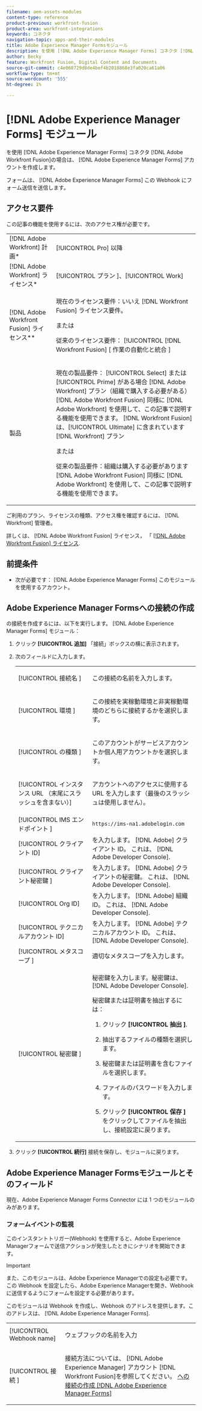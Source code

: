 ```yaml
---
filename: aem-assets-modules
content-type: reference
product-previous: workfront-fusion
product-area: workfront-integrations
keywords: コネクタ
navigation-topic: apps-and-their-modules
title: Adobe Experience Manager Formsモジュール
description: を使用 [!DNL Adobe Experience Manager Forms] コネクタ [!DNL Adobe Workfront Fusion], you can start a scenario based on events in your [!DNL Adobe Experience Manager Forms] アセットのアカウント、作成、アップロードおよび更新、およびフォルダーとアセットのコピーまたは移動をおこなう。
author: Becky
feature: Workfront Fusion, Digital Content and Documents
source-git-commit: c4e068729d8de4bef4b2018868e3fa020ca61a06
workflow-type: tm+mt
source-wordcount: '555'
ht-degree: 1%

---
```


# [!DNL Adobe Experience Manager Forms] モジュール

を使用 [!DNL Adobe Experience Manager Forms] コネクタ [!DNL Adobe Workfront Fusion]の場合は、 [!DNL Adobe Experience Manager Forms] アカウントを作成します。

フォームは、 [!DNL Adobe Experience Manager Forms] この Webhook にフォーム送信を送信します。

## アクセス要件

この記事の機能を使用するには、次のアクセス権が必要です。

<table style="table-layout:auto"> 
 <col> 
 <col> 
 <tbody> 
  <tr> 
   <td role="rowheader">[!DNL Adobe Workfront] 計画*</td>
  <td> <p>[!UICONTROL Pro] 以降</p> </td>
  </tr> 
  <tr data-mc-conditions=""> 
   <td role="rowheader">[!DNL Adobe Workfront] ライセンス*</td>
   <td> <p>[!UICONTROL プラン ]、[!UICONTROL Work]</p> </td> 
  </tr> 
  <tr> 
   <td role="rowheader">[!DNL Adobe Workfront Fusion] ライセンス**</td> 
   <td>
   <p>現在のライセンス要件：いいえ [!DNL Workfront Fusion] ライセンス要件。</p>
   <p>または</p>
   <p>従来のライセンス要件： [!UICONTROL [!DNL Workfront Fusion] [ 作業の自動化と統合 ] </p>
   </td> 
  </tr> 
  <tr> 
   <td role="rowheader">製品</td> 
   <td>
   <p>現在の製品要件： [!UICONTROL Select] または [!UICONTROL Prime] がある場合 [!DNL Adobe Workfront] プラン（組織で購入する必要がある） [!DNL Adobe Workfront Fusion] 同様に [!DNL Adobe Workfront] を使用して、この記事で説明する機能を使用できます。 [!DNL Workfront Fusion] は、[!UICONTROL Ultimate] に含まれています [!DNL Workfront] プラン</p>
   <p>または</p>
   <p>従来の製品要件：組織は購入する必要があります [!DNL Adobe Workfront Fusion] 同様に [!DNL Adobe Workfront] を使用して、この記事で説明する機能を使用できます。</p>
   </td> 
  </tr> 
 </tbody> 
</table>

ご利用のプラン、ライセンスの種類、アクセス権を確認するには、 [!DNL Workfront] 管理者。

詳しくは、 [!DNL Adobe Workfront Fusion] ライセンス， 「 [[!DNL Adobe Workfront Fusion] ライセンス](../../workfront-fusion/get-started/license-automation-vs-integration.md).

## 前提条件

* 次が必要です： [!DNL Adobe Experience Manager Forms] このモジュールを使用するアカウント。

## Adobe Experience Manager Formsへの接続の作成

の接続を作成するには、以下を実行します。 [!DNL Adobe Experience Manager Forms] モジュール：

1. クリック **[!UICONTROL 追加]** 「接続」ボックスの横に表示されます。

1. 次のフィールドに入力します。

   <table style="table-layout:auto"> 
    <col class="TableStyle-TableStyle-List-options-in-steps-Column-Column1">
    </col>
    <col class="TableStyle-TableStyle-List-options-in-steps-Column-Column2">
    </col>
    <tbody>
      <tr>
        <td role="rowheader">[!UICONTROL 接続名 ]</td>
        <td>
          <p>この接続の名前を入力します。</p>
        </td>
      </tr>
      <tr>
        <td role="rowheader">[!UICONTROL 環境 ]</td>
        <td>
          <p>この接続を実稼動環境と非実稼動環境のどちらに接続するかを選択します。</p>
        </td>
      </tr>
      <tr>
        <td role="rowheader">[!UICONTROL の種類 ]</td>
        <td>
          <p>このアカウントがサービスアカウントか個人用アカウントかを選択します。</p>
        </td>
      </tr>
      <tr>
        <td role="rowheader">[!UICONTROL インスタンス URL （末尾にスラッシュを含まない）]</td>
        <td>
          <p>アカウントへのアクセスに使用する URL を入力します（最後のスラッシュは使用しません）。</p>
        </td>
      </tr>
      <tr>
        <td role="rowheader">[!UICONTROL IMS エンドポイント ]</td>
        <td>
          <p><code>https://ims-na1.adobelogin.com</code></p>
        </td>
      </tr>
      <tr>
        <td role="rowheader">[!UICONTROL クライアント ID]</td>
        <td>を入力します。 [!DNL Adobe] クライアント ID。 これは、 [!DNL Adobe Developer Console].
      </tr>
      <tr>
        <td role="rowheader">[!UICONTROL クライアント秘密鍵 ]</td>
        <td>を入力します。 [!DNL Adobe] クライアントの秘密鍵。 これは、 [!DNL Adobe Developer Console].
      </tr>
      <tr>
        <td role="rowheader">[!UICONTROL Org ID]</td>
        <td>を入力します。 [!DNL Adobe] 組織 ID。 これは、 [!DNL Adobe Developer Console].
      </tr>
      <tr>
        <td role="rowheader">[!UICONTROL テクニカルアカウント ID]</td>
        <td>を入力します。 [!DNL Adobe] テクニカルアカウント ID。 これは、 [!DNL Adobe Developer Console].
      </tr>
      <tr>
        <td role="rowheader">[!UICONTROL メタスコープ ]</td>
        <td>適切なメタスコープを入力します。       </td>
      </tr>
      <tr>
        <td role="rowheader">[!UICONTROL 秘密鍵 ]</td>
        <td>
          <p>秘密鍵を入力します。秘密鍵は、 [!DNL Adobe Developer Console]. </p>
          <p>秘密鍵または証明書を抽出するには：</p>
          <ol>
            <li value="1">
              <p>クリック <b>[!UICONTROL 抽出 ]</b>.</p>
            </li>
            <li value="2">
              <p>抽出するファイルの種類を選択します。</p>
            </li>
            <li value="3">
              <p>秘密鍵または証明書を含むファイルを選択します。</p>
            </li>
            <li value="4">
              <p>ファイルのパスワードを入力します。</p>
            </li>
            <li value="5">
              <p>クリック <b>[!UICONTROL 保存 ]</b> をクリックしてファイルを抽出し、接続設定に戻ります。</p>
            </li>
          </ol>
        </td>
      </tr>
    </tbody>
    </table>

1. クリック **[!UICONTROL 続行]** 接続を保存し、モジュールに戻ります。

## Adobe Experience Manager Formsモジュールとそのフィールド

現在、Adobe Experience Manager Forms Connector には 1 つのモジュールのみがあります。

### フォームイベントの監視

このインスタントトリガー(Webhook) を使用すると、Adobe Experience Managerフォームで送信アクションが発生したときにシナリオを開始できます。

>[!IMPORTANT]
>
>また、このモジュールは、Adobe Experience Managerでの設定も必要です。 この Webhook を設定したら、Adobe Experience Managerを開き、Webhook に送信するようにフォームを設定する必要があります。
>
><!--For instructions on the required form configuration, see insert url here-->

<table style="table-layout:auto"> 
 <col> 
 <col> 
 <tbody> 
  <tr> 
   <td role="rowheader">[!UICONTROL Webhook name]</td> 
   <td> <p>ウェブフックの名前を入力</p> </td> 
  </tr> 
  <tr> 
   <td role="rowheader">[!UICONTROL 接続 ]</td> 
   <td> <p>接続方法については、 [!DNL Adobe Experience Manager] アカウント [!DNL Workfront Fusion]を参照してください。 <a href="../../workfront-fusion/apps-and-their-modules/aem-forms-modules.md#create-a-connection-to-adobe-experience-manager-forms" class="MCXref xref">への接続の作成 [!DNL Adobe Experience Manager Forms]</a></p> </td> 
  </tr>

このモジュールは Webhook を作成し、Webhook のアドレスを提供します。このアドレスは、 [!DNL Adobe Experience Manager Forms].












